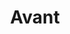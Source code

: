 ---
title: "Avant"
url: /ciudad-autonoma-de-buenos-aires/avant-avenida-cordoba/
shop: motocicleta
---